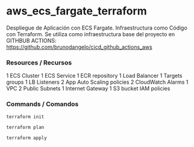 # aws_ecs_fargate_terraform
Despliegue de Aplicación con ECS Fargate. Infraestructura como Código con Terraform. 
Se utiliza como infraestructura base del proyecto en GITHBUB ACTIONS: https://github.com/brunodangelo/cicd_github_actions_aws

### Resources / Recursos
1 ECS Cluster
1 ECS Service
1 ECR repository
1 Load Balancer
1 Targets groups
1 LB Listeners
2 App Auto Scaling policies
2 CloudWatch Alarms
1 VPC
2 Public Subnets
1 Internet Gateway
1 S3 bucket
IAM policies

### Commands / Comandos

```
terraform init
```

```
terraform plan
```

```
terraform apply
```

